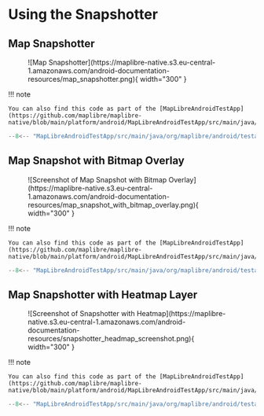 # Using the Snapshotter

## Map Snapshotter

<figure markdown="span">
  ![Map Snapshotter](https://maplibre-native.s3.eu-central-1.amazonaws.com/android-documentation-resources/map_snapshotter.png){ width="300" }
</figure>

!!! note

    You can also find this code as part of the [MapLibreAndroidTestApp](https://github.com/maplibre/maplibre-native/blob/main/platform/android/MapLibreAndroidTestApp/src/main/java/org/maplibre/android/testapp/activity/snapshot/MapSnapshotterActivity.kt).


```kotlin title="MapSnapshotterHeatMapActivity.kt"
--8<-- "MapLibreAndroidTestApp/src/main/java/org/maplibre/android/testapp/activity/snapshot/MapSnapshotterActivity.kt"
```

## Map Snapshot with Bitmap Overlay

<figure markdown="span">
  ![Screenshot of Map Snapshot with Bitmap Overlay](https://maplibre-native.s3.eu-central-1.amazonaws.com/android-documentation-resources/map_snapshot_with_bitmap_overlay.png){ width="300" }
</figure>

!!! note

    You can also find this code as part of the [MapLibreAndroidTestApp](https://github.com/maplibre/maplibre-native/blob/main/platform/android/MapLibreAndroidTestApp/src/main/java/org/maplibre/android/testapp/activity/snapshot/MapSnapshotterBitMapOverlayActivity.kt).


```kotlin title="MapSnapshotterHeatMapActivity.kt"
--8<-- "MapLibreAndroidTestApp/src/main/java/org/maplibre/android/testapp/activity/snapshot/MapSnapshotterBitMapOverlayActivity.kt"
```

## Map Snapshotter with Heatmap Layer

<figure markdown="span">
  ![Screenshot of Snapshotter with Heatmap](https://maplibre-native.s3.eu-central-1.amazonaws.com/android-documentation-resources/snapshotter_headmap_screenshot.png){ width="300" }
</figure>

!!! note

    You can also find this code as part of the [MapLibreAndroidTestApp](https://github.com/maplibre/maplibre-native/blob/main/platform/android/MapLibreAndroidTestApp/src/main/java/org/maplibre/android/testapp/activity/snapshot/MapSnapshotterHeatMapActivity.kt).


```kotlin title="MapSnapshotterHeatMapActivity.kt"
--8<-- "MapLibreAndroidTestApp/src/main/java/org/maplibre/android/testapp/activity/snapshot/MapSnapshotterHeatMapActivity.kt"
```

